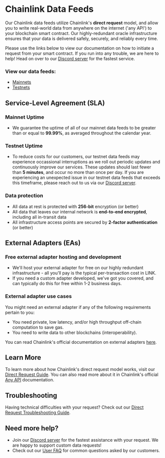 # Chainlink Data Feeds

Our Chainlink data feeds utilize Chainlink's **direct request** model, and allow you to write real-world data from anywhere on the internet ('any API') to your blockchain smart contract. Our highly-redundant oracle infrastructure ensures that your data is delivered safely, securely, and reliably every time. 

Please use the links below to view our documentation on how to initiate a request from your smart contract. If you run into any trouble, we are here to help! Head on over to our [Discord server](https://discord.gg/AJ66pRz4) for the fastest service.

### View our data feeds:

* [Mainnets](/services/direct-request-jobs/mainnets/)
* [Testnets](/services/direct-request-jobs/testnets/)

## Service-Level Agreement (SLA)

### Mainnet Uptime

* We guarantee the uptime of all of our mainnet data feeds to be greater than or equal to **99.99%**, as averaged throughout the calendar year.

### Testnet Uptime

* To reduce costs for our customers, our testnet data feeds may experience occassional interruptions as we roll out periodic updates and continuously improve our services. These updates should last fewer than **5 minutes**, and occur no more than once per day. If you are experiencing an unexpected issue in our testnet data feeds that exceeds this timeframe, please reach out to us via our [Discord server](https://discord.gg/AJ66pRz4).

### Data protection

* All data at rest is protected with **256-bit** encryption (or better)
* All data that leaves our internal network is **end-to-end encrypted**, including all in-transit data
* All infrastructure access points are secured by **2-factor authentication** (or better)

## External Adapters (EAs)

### Free external adapter hosting and development

* We'll host your external adapter for free on our highly redundant infrastructure - all you'll pay is the typical per-transaction cost in LINK.
* If you need a custom adapter developed, we've got you covered, and can typically do this for free within 1-2 business days.

### External adapter use cases

You might need an external adapter if any of the following requirements pertain to you:

* You need private, low latency, and/or high throughput off-chain computation to save gas.
* You need to write data to other blockchains (interoperability).

You can read Chainlink's official documentation on external adapters [here](https://docs.chain.link/chainlink-nodes/external-adapters/external-adapters).

## Learn More

To learn more about how Chainlink's direct request model works, visit our [Direct Request Guide](/knowledgebase/Direct-Request-Guide). You can also read more about it in Chainlink's official [Any API](https://docs.chain.link/any-api/introduction) documentation.

## Troubleshooting

Having technical difficulties with your request? Check out our [Direct Request Troubleshooting Guide](/knowledgebase/faq/Chainlink-Users#direct-request-job-troubleshooting).

## Need more help?
* Join our [Discord server](https://discord.gg/AJ66pRz4) for the fastest assistance with your request. We are happy to support custom data requests!
* Check out our [User FAQ](/knowledgebase/faq/Chainlink-Users "FAQ - Chainlink Data Consumers") for common questions asked by our customers.